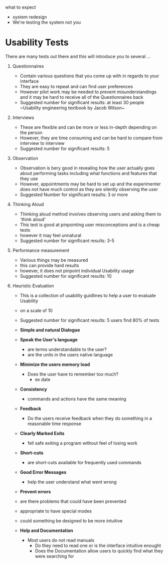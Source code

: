 what to expect
  * system redesign
  * We're testing the system not you

# Usability Tests
There are many tests out there and this will introduce you to several ...


1. Questionnaires
    * Contain various questions that you come up with in regards to your interface
    * They are easy to repeat and can find user preferences
    * However pilot work may be needed to prevent misunderstandings and it may be hard to receive all of the Questionnaires back
    * Suggested number for significant results: at least 30 people ~Usability engineering textbook by Jacob Wilson~


1. Interviews
    * These are flexible and can be more or less in-depth depending on the person
    * However, they are time consuming and can be hard to compare from interview to interview
    * Suggested number for significant results: 5

1. Observation
    * Observation is bery good in revealing how the user actually goes about performing tasks including what functions and features that they use
    * However, appointments may be hard to set up and the experimenter does not have much control as they are silently observing the user
    * Suggested Number for significant results: 3 or more

1. Thinking Aloud
    * Thinking aloud method involves observing users and asking them to 'think aloud'
    * This test is good at pinpointing user misconceptions and is a cheap tests
    * however it may feel unnatural
    * Suggested number for significant results: 3-5

1. Performance measurement
    * Various things may be measured
    * this can provide hard results
    * however, it does not pinpoint individual Usability usage
    * Suggested number for significant results: 10

1. Heuristic Evaluation
    * This is a collection of usability guidlines to help a user to evaluate Usability
    * on a scale of 10
    * Suggested number for significant results: 5 users find 80% of tests

    * **Simple and natural Dialogue**
    * **Speak the User's language**
      * are terms understandable to the user?
       * are the units in the users native language
    * **Minimize the users memory load**
      * Does the user have to remember too much?
        * ex date
    * **Consistency**
      * commands and actions have the same meaning
    * **Feedback**
      * Do the users receive feedback when they do something in a reasonable time response
    * **Clearly Marked Exits**
      * fell safe exiting a program without feel of losing work
    * **Short-cuts**
      * are short-cuts available for frequently used commands
    * **Good Error Messages**
      * help the user understand what went wrong
    * **Prevent errors**
     * are there problems that could have been prevented
     * appropriate to have special modes
     * could something be designed to be more intuitive
    * **Help and Documentation**
      * Most users do not read manuals
        * Do they need to read one or is the interface intuitive enought
        * Does the Documentation allow users to quickly find what they were searching for
